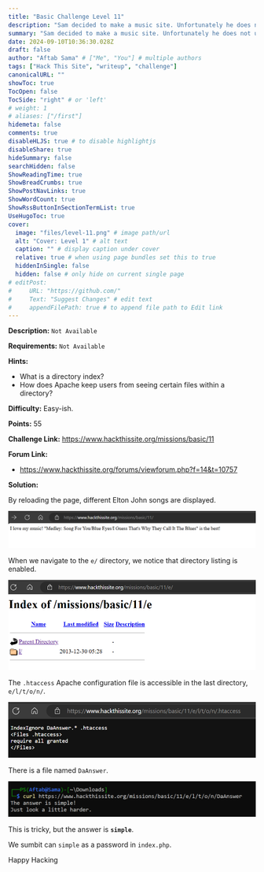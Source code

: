 ```yaml
---
title: "Basic Challenge Level 11"
description: "Sam decided to make a music site. Unfortunately he does not understand Apache. This mission is a bit harder than the other basics."
summary: "Sam decided to make a music site. Unfortunately he does not understand Apache. This mission is a bit harder than the other basics."
date: 2024-09-10T10:36:30.028Z
draft: false
author: "Aftab Sama" # ["Me", "You"] # multiple authors
tags: ["Hack This Site", "writeup", "challenge"]
canonicalURL: ""
showToc: true
TocOpen: false
TocSide: "right" # or 'left'
# weight: 1
# aliases: ["/first"]
hidemeta: false
comments: true
disableHLJS: true # to disable highlightjs
disableShare: true
hideSummary: false
searchHidden: false
ShowReadingTime: true
ShowBreadCrumbs: true
ShowPostNavLinks: true
ShowWordCount: true
ShowRssButtonInSectionTermList: true
UseHugoToc: true
cover:
  image: "files/level-11.png" # image path/url
  alt: "Cover: Level 1" # alt text
  caption: "" # display caption under cover
  relative: true # when using page bundles set this to true
  hiddenInSingle: false
  hidden: false # only hide on current single page
# editPost:
#     URL: "https://github.com/"
#     Text: "Suggest Changes" # edit text
#     appendFilePath: true # to append file path to Edit link
---
```


**Description:** `Not Available`

**Requirements:** `Not Available`

**Hints:**

- What is a directory index?
- How does Apache keep users from seeing certain files within a directory?

**Difficulty:** Easy-ish.

**Points:** 55

**Challenge Link:** https://www.hackthissite.org/missions/basic/11

**Forum Link:**

- https://www.hackthissite.org/forums/viewforum.php?f=14&t=10757

**Solution:**

By reloading the page, different Elton John songs are displayed.

![Level 11-elton john songs](files/level-11-1.png#center)

When we navigate to the `e/` directory, we notice that directory listing is enabled.

![Level 11-directory listing enabled](files/level-11-2.png#center)

The `.htaccess` Apache configuration file is accessible in the last directory, `e/l/t/o/n/`.

![Level 11-.htaccess file](files/level-11-3.png#center)

There is a file named `DaAnswer`.

![Level 11-DaAnswer file](files/level-11-4.png#center)

This is tricky, but the answer is **`simple`**.

We sumbit can `simple` as a password in `index.php`.


Happy Hacking
